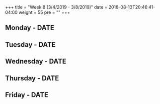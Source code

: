 +++
title = "Week 8 (3/4/2019 - 3/8/2019)"
date = 2018-08-13T20:46:41-04:00
weight = 55
pre = "<b></b>"
+++

## Monday - DATE

## Tuesday - DATE

## Wednesday - DATE

## Thursday - DATE

## Friday - DATE